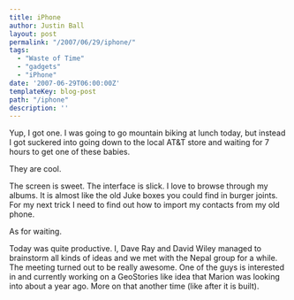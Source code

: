 ```yaml
---
title: iPhone
author: Justin Ball
layout: post
permalink: "/2007/06/29/iphone/"
tags:
  - "Waste of Time"
  - "gadgets"
  - "iPhone"
date: '2007-06-29T06:00:00Z'
templateKey: blog-post
path: "/iphone"
description: ''
---
```


Yup, I got one. I was going to go mountain biking at lunch today, but instead I got suckered into going down to the local AT&T store and waiting for 7 hours to get one of these babies.

They are cool.

The screen is sweet. The interface is slick. I love to browse through my albums. It is almost like the old Juke boxes you could find in burger joints. For my next trick I need to find out how to import my contacts from my old phone.

As for waiting.

Today was quite productive. I, Dave Ray and David Wiley managed to brainstorm all kinds of ideas and we met with the Nepal group for a while. The meeting turned out to be really awesome. One of the guys is interested in and currently working on a GeoStories like idea that Marion was looking into about a year ago. More on that another time (like after it is built).
